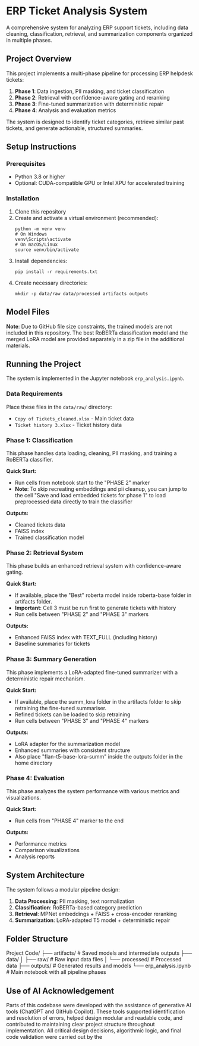 # ERP Ticket Analysis System

A comprehensive system for analyzing ERP support tickets, including data cleaning, classification, retrieval, and summarization components organized in multiple phases.

## Project Overview

This project implements a multi-phase pipeline for processing ERP helpdesk tickets:

1. **Phase 1**: Data ingestion, PII masking, and ticket classification
2. **Phase 2**: Retrieval with confidence-aware gating and reranking
3. **Phase 3**: Fine-tuned summarization with deterministic repair
4. **Phase 4**: Analysis and evaluation metrics

The system is designed to identify ticket categories, retrieve similar past tickets, and generate actionable, structured summaries.

## Setup Instructions

### Prerequisites

- Python 3.8 or higher
- Optional: CUDA-compatible GPU or Intel XPU for accelerated training

### Installation

1. Clone this repository
2. Create and activate a virtual environment (recommended):
   ```
   python -m venv venv
   # On Windows
   venv\Scripts\activate
   # On macOS/Linux
   source venv/bin/activate
   ```
3. Install dependencies:
   ```
   pip install -r requirements.txt
   ```
4. Create necessary directories:
   ```
   mkdir -p data/raw data/processed artifacts outputs
   ```


## Model Files

**Note**: Due to GitHub file size constraints, the trained models are not included in this repository. The best RoBERTa classification model and the merged LoRA model are provided separately in a zip file in the additional materials.

## Running the Project

The system is implemented in the Jupyter notebook `erp_analysis.ipynb`.

### Data Requirements

Place these files in the `data/raw/` directory:
- `Copy of Tickets_cleaned.xlsx` - Main ticket data
- `Ticket history 3.xlsx` - Ticket history data

### Phase 1: Classification

This phase handles data loading, cleaning, PII masking, and training a RoBERTa classifier.

**Quick Start:**
- Run cells from notebook start to the "PHASE 2" marker
- **Note**: To skip recreating embeddings and pii cleanup, you can jump to the cell "Save and load embedded tickets for phase 1" to load preprocessed data directly to train the classifier 

**Outputs:**
- Cleaned tickets data
- FAISS index
- Trained classification model

### Phase 2: Retrieval System

This phase builds an enhanced retrieval system with confidence-aware gating.

**Quick Start:**
- If available, place the "Best" roberta model inside roberta-base folder in artifacts folder.
- **Important**: Cell 3 must be run first to generate tickets with history
- Run cells between "PHASE 2" and "PHASE 3" markers

**Outputs:**
- Enhanced FAISS index with TEXT_FULL (including history)
- Baseline summaries for tickets

### Phase 3: Summary Generation

This phase implements a LoRA-adapted fine-tuned summarizer with a deterministic repair mechanism.

**Quick Start:**
- If available, place the summ_lora folder in the artifacts folder to skip  retraining the fine-tuned summariser.
- Refined tickets can be loaded to skip retraining
- Run cells between "PHASE 3" and "PHASE 4" markers

**Outputs:**
- LoRA adapter for the summarization model
- Enhanced summaries with consistent structure
- Also place "flan-t5-base-lora-summ" inside the outputs folder in the home directory

### Phase 4: Evaluation

This phase analyzes the system performance with various metrics and visualizations.

**Quick Start:**
- Run cells from "PHASE 4" marker to the end

**Outputs:**
- Performance metrics
- Comparison visualizations
- Analysis reports

## System Architecture

The system follows a modular pipeline design:
1. **Data Processing**: PII masking, text normalization
2. **Classification**: RoBERTa-based category prediction
3. **Retrieval**: MPNet embeddings + FAISS + cross-encoder reranking
4. **Summarization**: LoRA-adapted T5 model + deterministic repair

## Folder Structure

Project Code/ ├── artifacts/ # Saved models and intermediate outputs ├── data/ │ ├── raw/ # Raw input data files │ └── processed/ # Processed data ├── outputs/ # Generated results and models └── erp_analysis.ipynb # Main notebook with all pipeline phases


## Use of AI Acknowledgement

Parts of this codebase were developed with the assistance of generative AI tools (ChatGPT and GitHub Copilot). These tools supported identification and resolution of errors, helped design modular and readable code, and contributed to maintaining clear project structure throughout implementation. All critical design decisions, algorithmic logic, and final code validation were carried out by the